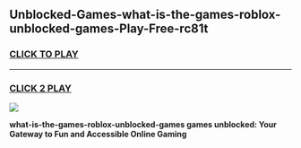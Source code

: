 
## Unblocked-Games-what-is-the-games-roblox-unblocked-games-Play-Free-rc81t
<h3>
<a href="https://premium76.site?title=what-is-the-games-roblox-unblocked-games&ref=15A">CLICK TO PLAY</a></h3>
<hr>

<h3>
<a href="https://premium76.site?title=what-is-the-games-roblox-unblocked-games&ref=15A">CLICK 2 PLAY</a>
  
</h3>

<a href="https://premium76.site?title=what-is-the-games-roblox-unblocked-games&ref=15A"><img src="https://clearcache.store/games.png"></a>


**what-is-the-games-roblox-unblocked-games games unblocked: Your Gateway to Fun and Accessible Online Gaming**
